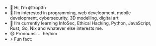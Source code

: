 - 👋 Hi, I’m @trop3n
- 👀 I’m interested in programming, web development, mobile development, cybersecurity, 3D modelling, digital art
- 🌱 I’m currently learning InfoSec, Ethical Hacking, Python, JavaScript, Rust, Go, Nix and whatever else interests me.
- 😄 Pronouns: ... he/him
- ⚡ Fun fact: 

<!---
trop3n/trop3n is a ✨ special ✨ repository because its `README.md` (this file) appears on your GitHub profile.
You can click the Preview link to take a look at your changes.
--->
